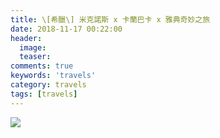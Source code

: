 ```yaml
---
title: \[希臘\] 米克諾斯 x 卡蘭巴卡 x 雅典奇妙之旅
date: 2018-11-17 00:22:00
header:
  image: 
  teaser: 
comments: true
keywords: 'travels'
category: travels
tags: [travels]
---
```


<img src="https://drive.google.com/uc?export=view&id=1rb1jpyawyRf_CkuhqHH-kNkMvYBQqWt5">
